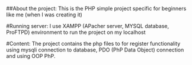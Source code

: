 ##About the project:
 This is the PHP simple project specific for beginners like me (when I was creating it)

#Running server:
 I use XAMPP (APacher server, MYSQL database, ProFTPD) environment to run the project on my localhost

#Content: 
 The project contains the php files to for register functionality using mysqli connection to database, PDO (PhP Data Object) connection and using OOP PhP.
